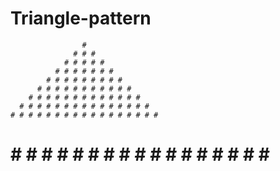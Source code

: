 # Triangle-pattern


                    # 
                  # # # 
                # # # # # 
              # # # # # # # 
            # # # # # # # # # 
          # # # # # # # # # # # 
        # # # # # # # # # # # # # 
      # # # # # # # # # # # # # # # 
    # # # # # # # # # # # # # # # # # 
  # # # # # # # # # # # # # # # # # # # 
